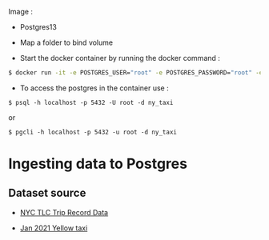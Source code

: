 Image :
* Postgres13
* Map a folder to bind volume

* Start the docker container by running the docker command : 
```bash
$ docker run -it -e POSTGRES_USER="root" -e POSTGRES_PASSWORD="root" -e POSTGRES_DB="ny_taxi" -v ny_taxi_postgres_data:/var/lib/postgresql/data -p 5432:5432 postgres:13
```

* To access the postgres in the container use :
```
$ psql -h localhost -p 5432 -U root -d ny_taxi
```
or

```
$ pgcli -h localhost -p 5432 -u root -d ny_taxi
```

# Ingesting data to Postgres

## Dataset source
*  [NYC TLC Trip Record Data](https://www.nyc.gov/site/tlc/about/tlc-trip-record-data.page)

*   [Jan 2021 Yellow taxi](https://d37ci6vzurychx.cloudfront.net/trip-data/yellow_tripdata_2021-01.parquet )


